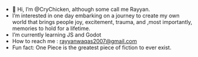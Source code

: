 - 👋 Hi, I’m @CryChicken, although some call me Rayyan.
- I’m interested in one day embarking on a journey to create my own world that brings people joy, excitement, trauma, and ,most importantly, memories to hold for a lifetime.
- I’m currently learning JS and Godot
- How to reach me : rayyanwaqas2007@gmail.com
- Fun fact: One Piece is the greatest piece of fiction to ever exist.

<!---
CryChicken/CryChicken is a ✨ special ✨ repository because its `README.md` (this file) appears on your GitHub profile.
You can click the Preview link to take a look at your changes.
--->
